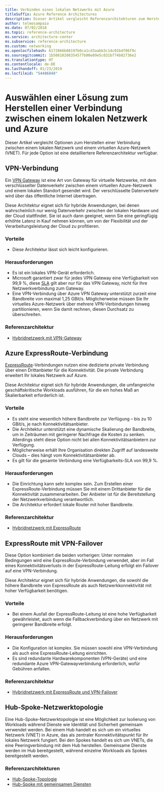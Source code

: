 ```yaml
---
title: Verbinden eines lokalen Netzwerks mit Azure
titleSuffix: Azure Reference Architectures
description: Dieser Artikel vergleicht Referenzarchitekturen zum Herstellen einer Verbindung zwischen einem lokalen Netzwerk und Azure.
author: telmosampaio
ms.date: 07/02/2018
ms.topic: reference-architecture
ms.service: architecture-center
ms.subservice: reference-architecture
ms.custom: networking
ms.openlocfilehash: 6172866b08197b0ca1cd3aabb3c14c01b4f06f9c
ms.sourcegitcommit: 1b50810208354577b00e89e5c031b774b02736e2
ms.translationtype: HT
ms.contentlocale: de-DE
ms.lasthandoff: 01/23/2019
ms.locfileid: "54486848"
---
```

# <a name="choose-a-solution-for-connecting-an-on-premises-network-to-azure"></a>Auswählen einer Lösung zum Herstellen einer Verbindung zwischen einem lokalen Netzwerk und Azure

Dieser Artikel vergleicht Optionen zum Herstellen einer Verbindung zwischen einem lokalen Netzwerk und einem virtuellen Azure-Netzwerk (VNET). Für jede Option ist eine detailliertere Referenzarchitektur verfügbar.

## <a name="vpn-connection"></a>VPN-Verbindung

Ein [VPN Gateway](/azure/vpn-gateway/vpn-gateway-about-vpngateways) ist eine Art von Gateway für virtuelle Netzwerke, mit dem verschlüsselter Datenverkehr zwischen einem virtuellen Azure-Netzwerk und einem lokalen Standort gesendet wird. Der verschlüsselte Datenverkehr wird über das öffentliche Internet übertragen.

Diese Architektur eignet sich für hybride Anwendungen, bei denen wahrscheinlich nur wenig Datenverkehr zwischen der lokalen Hardware und der Cloud stattfindet. Sie ist auch dann geeignet, wenn Sie eine geringfügig erhöhte Latenz in Kauf nehmen können, um von der Flexibilität und der Verarbeitungsleistung der Cloud zu profitieren.

### <a name="benefits"></a>Vorteile

- Diese Architektur lässt sich leicht konfigurieren.

### <a name="challenges"></a>Herausforderungen

- Es ist ein lokales VPN-Gerät erforderlich.
- Microsoft garantiert zwar für jedes VPN Gateway eine Verfügbarkeit von 99,9 %, diese [SLA](https://azure.microsoft.com/support/legal/sla/vpn-gateway/) gilt aber nur für das VPN Gateway, nicht für Ihre Netzwerkverbindung zum Gateway.
- Eine VPN-Verbindung über Azure VPN Gateway unterstützt zurzeit eine Bandbreite von maximal 1,25 GBit/s. Möglicherweise müssen Sie Ihr virtuelles Azure-Netzwerk über mehrere VPN-Verbindungen hinweg partitionieren, wenn Sie damit rechnen, diesen Durchsatz zu überschreiten.

### <a name="reference-architecture"></a>Referenzarchitektur

- [Hybridnetzwerk mit VPN-Gateway](./vpn.md)

<!-- markdownlint-disable MD024 -->

## <a name="azure-expressroute-connection"></a>Azure ExpressRoute-Verbindung

[ExpressRoute](/azure/expressroute/)-Verbindungen nutzen eine dedizierte private Verbindung über einen Drittanbieter für die Konnektivität. Die private Verbindung erweitert Ihr lokales Netzwerk auf Azure.

Diese Architektur eignet sich für hybride Anwendungen, die umfangreiche geschäftskritische Workloads ausführen, für die ein hohes Maß an Skalierbarkeit erforderlich ist.

### <a name="benefits"></a>Vorteile

- Es steht eine wesentlich höhere Bandbreite zur Verfügung – bis zu 10 GBit/s, je nach Konnektivitätsanbieter.
- Die Architektur unterstützt eine dynamische Skalierung der Bandbreite, um in Zeiträumen mit geringerer Nachfrage die Kosten zu senken. Allerdings steht diese Option nicht bei allen Konnektivitätsanbietern zur Verfügung.
- Möglicherweise erhält Ihre Organisation direkten Zugriff auf landesweite Clouds – dies hängt vom Konnektivitätsanbieter ab.
- Es gilt für die gesamte Verbindung eine Verfügbarkeits-SLA von 99,9 %.

### <a name="challenges"></a>Herausforderungen

- Die Einrichtung kann sehr komplex sein. Zum Erstellen einer ExpressRoute-Verbindung müssen Sie mit einem Drittanbieter für die Konnektivität zusammenarbeiten. Der Anbieter ist für die Bereitstellung der Netzwerkverbindung verantwortlich.
- Die Architektur erfordert lokale Router mit hoher Bandbreite.

### <a name="reference-architecture"></a>Referenzarchitektur

- [Hybridnetzwerk mit ExpressRoute](./expressroute.md)

## <a name="expressroute-with-vpn-failover"></a>ExpressRoute mit VPN-Failover

Diese Option kombiniert die beiden vorherigen: Unter normalen Bedingungen wird eine ExpressRoute-Verbindung verwendet, aber im Fall eines Konnektivitätsverlusts in der ExpressRoute-Leitung erfolgt ein Failover auf eine VPN-Verbindung.

Diese Architektur eignet sich für hybride Anwendungen, die sowohl die höhere Bandbreite von ExpressRoute als auch Netzwerkkonnektivität mit hoher Verfügbarkeit benötigen.

### <a name="benefits"></a>Vorteile

- Bei einem Ausfall der ExpressRoute-Leitung ist eine hohe Verfügbarkeit gewährleistet, auch wenn die Fallbackverbindung über ein Netzwerk mit geringerer Bandbreite erfolgt.

### <a name="challenges"></a>Herausforderungen

- Die Konfiguration ist komplex. Sie müssen sowohl eine VPN-Verbindung als auch eine ExpressRoute-Leitung einrichten.
- Es sind redundante Hardwarekomponenten (VPN-Geräte) und eine redundante Azure VPN-Gatewayverbindung erforderlich, wofür Gebühren anfallen.

### <a name="reference-architecture"></a>Referenzarchitektur

- [Hybridnetzwerk mit ExpressRoute und VPN-Failover](./expressroute-vpn-failover.md)

<!-- markdownlint-disable MD024 -->

## <a name="hub-spoke-network-topology"></a>Hub-Spoke-Netzwerktopologie

Eine Hub-Spoke-Netzwerktopologie ist eine Möglichkeit zur Isolierung von Workloads während Dienste wie Identität und Sicherheit gemeinsam verwendet werden. Bei einem Hub handelt es sich um ein virtuelles Netzwerk (VNET) in Azure, das als zentraler Konnektivitätspunkt für Ihr lokales Netzwerk fungiert. Bei den Spokes handelt es sich um VNETs, die eine Peeringverbindung mit dem Hub herstellen. Gemeinsame Dienste werden im Hub bereitgestellt, während einzelne Workloads als Spokes bereitgestellt werden.

### <a name="reference-architectures"></a>Referenzarchitekturen

- [Hub-Spoke-Topologie](./hub-spoke.md)
- [Hub-Spoke mit gemeinsamen Diensten](./shared-services.md)
